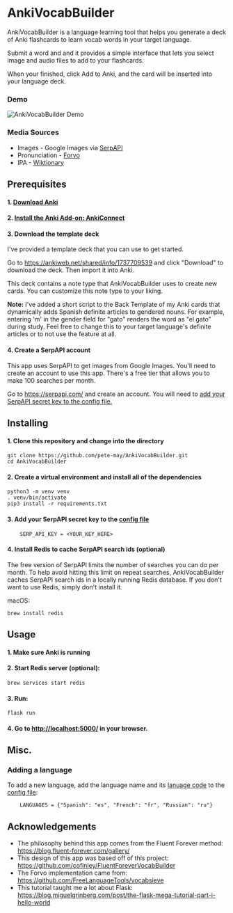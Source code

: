 # AnkiVocabBuilder

AnkiVocabBuilder is a language learning tool that helps you generate a deck of Anki flashcards to learn vocab words in your target language.

Submit a word and and it provides a simple interface that lets you select image and audio files to add to your flashcards.

When your finished, click Add to Anki, and the card will be inserted into your language deck.

### Demo

![AnkiVocabBuilder Demo](https://github.com/pete-may/AnkiVocabBuilder/assets/16448655/e8fe68e1-bbbb-4eb0-b5e4-23f7b40ac3c5)

### Media Sources

- Images - Google Images via [SerpAPI](https://serpapi.com/)
- Pronunciation - [Forvo](https://forvo.com/)
- IPA - [Wiktionary](https://www.wiktionary.org/)

## Prerequisites

#### 1. [Download Anki](https://apps.ankiweb.net/)

#### 2. [Install the Anki Add-on: AnkiConnect](https://ankiweb.net/shared/info/2055492159)

#### 3. Download the template deck
I've provided a template deck that you can use to get started.

Go to <https://ankiweb.net/shared/info/1737709539> and click "Download" to download the deck. Then import it into Anki.

This deck contains a note type that AnkiVocabBuilder uses to create new cards. You can customize this note type to your liking.

**Note:** I've added a short script to the Back Template of my Anki cards that dynamically adds Spanish definite articles to gendered nouns. For example, entering 'm' in the gender field for "gato" renders the word as "el gato" during study. Feel free to change this to your target language's definite articles or to not use the feature at all.

#### 4. Create a SerpAPI account
This app uses SerpAPI to get images from Google Images. You'll need to create an account to use this app. There's a free tier that allows you to make 100 searches per month.

Go to <https://serpapi.com/> and create an account. You will need to [add your SerpAPI secret key to the config file.](#3-add-your-serpapi-secret-key-to-the-config-file)

## Installing

#### 1. Clone this repository and change into the directory

```code
git clone https://github.com/pete-may/AnkiVocabBuilder.git
cd AnkiVocabBuilder
```

#### 2. Create a virtual environment and install all of the dependencies

```code
python3 -m venv venv
. venv/bin/activate
pip3 install -r requirements.txt
```

#### 3. Add your SerpAPI secret key to the [config file](./config.py#L11)

```
    SERP_API_KEY = <YOUR_KEY_HERE>
```

#### 4. Install Redis to cache SerpAPI search ids (optional)
The free version of SerpAPI limits the number of searches you can do per month. To help avoid hitting this limit on repeat searches, AnkiVocabBuilder caches SerpAPI search ids in a locally running Redis database. If you don't want to use Redis, simply don't install it.

macOS:
```code
brew install redis
```

## Usage

#### 1. Make sure Anki is running

#### 2. Start Redis server (optional):
```code
brew services start redis
```

#### 3. Run:

```code
flask run
```

#### 4. Go to <http://localhost:5000/> in your browser.

## Misc.

### Adding a language

To add a new language, add the language name and its [lanuage code](https://en.wikipedia.org/wiki/List_of_ISO_639-1_codes) to the [config file](./config.py#L9):

```
    LANGUAGES = {"Spanish": "es", "French": "fr", "Russian": "ru"}
```

## Acknowledgements

- The philosophy behind this app comes from the Fluent Forever method: <https://blog.fluent-forever.com/gallery/>
- This design of this app was based off of this project: <https://github.com/cofinley/FluentForeverVocabBuilder>
- The Forvo implementation came from: <https://github.com/FreeLanguageTools/vocabsieve>
- This tutorial taught me a lot about Flask: <https://blog.miguelgrinberg.com/post/the-flask-mega-tutorial-part-i-hello-world>
